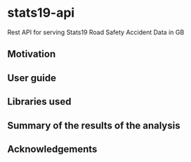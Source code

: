 # stats19-api
Rest API for serving Stats19 Road Safety Accident Data in GB

## Motivation 

## User guide

## Libraries used

## Summary of the results of the analysis

## Acknowledgements
